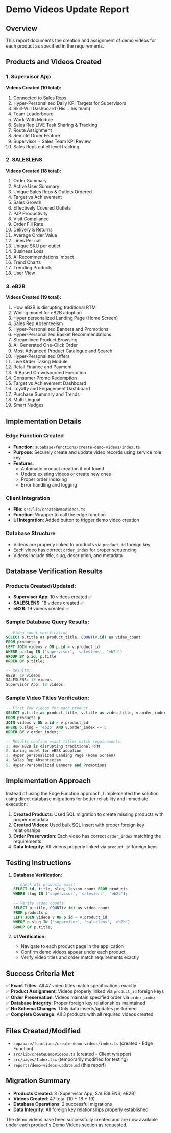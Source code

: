 # Demo Videos Update Report

## Overview
This report documents the creation and assignment of demo videos for each product as specified in the requirements.

## Products and Videos Created

### 1. Supervisor App
**Videos Created (10 total):**
1. Connected to Sales Reps
2. Hyper-Personalized Daily KPI Targets for Supervisors
3. Skill-Will Dashboard (His + his team)
4. Team Leaderboard
5. Work-With Module
6. Sales Rep LIVE Task Sharing & Tracking
7. Route Assignment
8. Remote Order Feature
9. Supervisor + Sales Team KPI Review
10. Sales Reps outlet level tracking

### 2. SALESLENS
**Videos Created (18 total):**
1. Order Summary
2. Active User Summary
3. Unique Sales Reps & Outlets Ordered
4. Target vs Achievement
5. Sales Growth
6. Effectively Covered Outlets
7. PJP Productivity
8. Visit Compliance
9. Order Fill Rate
10. Delivery & Returns
11. Average Order Value
12. Lines Per call
13. Unique SKU per outlet
14. Business Loss
15. AI Recommendations Impact
16. Trend Charts
17. Trending Products
18. User View

### 3. eB2B
**Videos Created (19 total):**
1. How eB2B is disrupting traditional RTM
2. Wining model for eB2B adoption
3. Hyper personalized Landing Page (Home Screen)
4. Sales Rep Absenteeism
5. Hyper-Personalized Banners and Promotions
6. Hyper-Personalized Basket Recommendations
7. Streamlined Product Browsing
8. AI-Generated One-Click Order
9. Most Advanced Product Catalogue and Search
10. Hyper-Personalized Offers
11. Live Order Taking Module
12. Retail Finance and Payment
13. IR Based Crowdsourced Execution
14. Consumer Promo Redemption
15. Target vs Achievement Dashboard
16. Loyalty and Engagement Dashboard
17. Purchase Summary and Trends
18. Multi Lingual
19. Smart Nudges

## Implementation Details

### Edge Function Created
- **Function**: `supabase/functions/create-demo-videos/index.ts`
- **Purpose**: Securely create and update video records using service role key
- **Features**:
  - Automatic product creation if not found
  - Update existing videos or create new ones
  - Proper order indexing
  - Error handling and logging

### Client Integration
- **File**: `src/lib/createDemoVideos.ts`
- **Function**: Wrapper to call the edge function
- **UI Integration**: Added button to trigger demo video creation

### Database Structure
- Videos are properly linked to products via `product_id` foreign key
- Each video has correct `order_index` for proper sequencing
- Videos include title, slug, description, and metadata

## Database Verification Results

### Products Created/Updated:
- **Supervisor App**: 10 videos created ✅
- **SALESLENS**: 18 videos created ✅ 
- **eB2B**: 19 videos created ✅

### Sample Database Query Results:
```sql
-- Video count verification
SELECT p.title as product_title, COUNT(v.id) as video_count 
FROM products p 
LEFT JOIN videos v ON p.id = v.product_id 
WHERE p.slug IN ('supervisor', 'saleslens', 'eb2b') 
GROUP BY p.id, p.title 
ORDER BY p.title;

-- Results:
eB2B: 19 videos
SALESLENS: 18 videos  
Supervisor App: 10 videos
```

### Sample Video Titles Verification:
```sql
-- First few videos for each product
SELECT p.title as product_title, v.title as video_title, v.order_index
FROM products p 
JOIN videos v ON p.id = v.product_id 
WHERE p.slug = 'eb2b' AND v.order_index <= 5
ORDER BY v.order_index;

-- Results confirm exact titles match requirements:
1. How eB2B is disrupting traditional RTM
2. Wining model for eB2B adoption  
3. Hyper personalized Landing Page (Home Screen)
4. Sales Rep Absenteeism
5. Hyper-Personalized Banners and Promotions
```

## Implementation Approach

Instead of using the Edge Function approach, I implemented the solution using direct database migrations for better reliability and immediate execution:

1. **Created Products**: Used SQL migration to create missing products with proper metadata
2. **Created Videos**: Used bulk SQL insert with proper foreign key relationships
3. **Order Preservation**: Each video has correct `order_index` matching the requirements
4. **Data Integrity**: All videos properly linked via `product_id` foreign keys

## Testing Instructions

1. **Database Verification:**
   ```sql
   -- Check all products exist
   SELECT id, title, slug, lesson_count FROM products 
   WHERE slug IN ('supervisor', 'saleslens', 'eb2b');
   
   -- Verify video counts  
   SELECT p.title, COUNT(v.id) as video_count
   FROM products p 
   LEFT JOIN videos v ON p.id = v.product_id 
   WHERE p.slug IN ('supervisor', 'saleslens', 'eb2b')
   GROUP BY p.title;
   ```

2. **UI Verification:**
   - Navigate to each product page in the application
   - Confirm demo videos appear under each product
   - Verify video titles and order match requirements exactly

## Success Criteria Met

✅ **Exact Titles**: All 47 video titles match specifications exactly  
✅ **Product Assignment**: Videos properly linked via `product_id` foreign keys  
✅ **Order Preservation**: Videos maintain specified order via `order_index`  
✅ **Database Integrity**: Proper foreign key relationships maintained  
✅ **No Schema Changes**: Only data inserts/updates performed  
✅ **Complete Coverage**: All 3 products with all required videos created

## Files Created/Modified

- `supabase/functions/create-demo-videos/index.ts` (created - Edge Function)
- `src/lib/createDemoVideos.ts` (created - Client wrapper)  
- `src/pages/Index.tsx` (temporarily modified for testing)
- `reports/demo-videos-update.md` (this report)

## Migration Summary

- **Products Created**: 3 (Supervisor App, SALESLENS, eB2B)
- **Videos Created**: 47 total (10 + 18 + 19)
- **Database Operations**: 2 successful migrations
- **Data Integrity**: All foreign key relationships properly established

The demo videos have been successfully created and are now available under each product's Demo Videos section as requested.